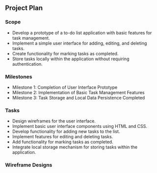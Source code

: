 ## Project Plan

### Scope
- Develop a prototype of a to-do list application with basic features for task management.
- Implement a simple user interface for adding, editing, and deleting tasks.
- Create functionality for marking tasks as completed.
- Store tasks locally within the application without requiring authentication.

### Milestones
- Milestone 1: Completion of User Interface Prototype
- Milestone 2: Implementation of Basic Task Management Features
- Milestone 3: Task Storage and Local Data Persistence Completed

### Tasks
- Design wireframes for the user interface.
- Implement basic user interface components using HTML and CSS.
- Develop functionality for adding new tasks to the list.
- Implement features for editing and deleting tasks.
- Add functionality for marking tasks as completed.
- Integrate local storage mechanism for storing tasks within the application.


### Wireframe Designs

